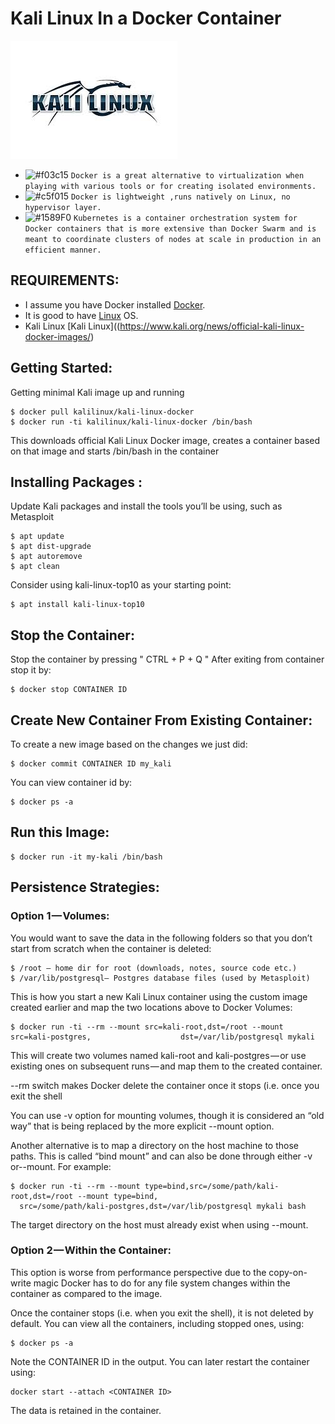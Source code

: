 # Kali Linux In a Docker Container

![](pictures/kali_logo.jpeg)



- ![#f03c15](https://placehold.it/15/f03c15/000000?text=+) `Docker is a great alternative to virtualization when playing with various tools or for creating isolated environments.`
- ![#c5f015](https://placehold.it/15/c5f015/000000?text=+) `Docker is lightweight ,runs natively on Linux, no hypervisor layer.`
- ![#1589F0](https://placehold.it/15/1589F0/000000?text=+) `Kubernetes is a container orchestration system for Docker containers that is more extensive than Docker Swarm and is meant to coordinate clusters of nodes at scale in production in an efficient manner.`

## REQUIREMENTS:


- I assume you have Docker installed [Docker](https://www.docker.com/community-edition).
- It is good to have [Linux](https://www.linux.org/) OS.
- Kali Linux [Kali Linux]((https://www.kali.org/news/official-kali-linux-docker-images/)

    
## Getting Started:

Getting minimal Kali image up and running

```
$ docker pull kalilinux/kali-linux-docker
$ docker run -ti kalilinux/kali-linux-docker /bin/bash
```
This downloads official Kali Linux Docker image, creates a container based on that image and starts /bin/bash in the container

## Installing Packages :
Update Kali packages and install the tools you’ll be using, such as Metasploit
```
$ apt update
$ apt dist-upgrade
$ apt autoremove
$ apt clean
```
Consider using kali-linux-top10 as your starting point:
```
$ apt install kali-linux-top10
```
## Stop the Container:

Stop the container by pressing " CTRL + P + Q "
After exiting from container stop it by:
```
$ docker stop CONTAINER ID
```
## Create New Container From Existing Container:
To create a new image based on the changes we just did:
```
$ docker commit CONTAINER ID my_kali
```
You can view container id by:
```
$ docker ps -a
```
## Run this Image:
```
$ docker run -it my-kali /bin/bash
```
## Persistence Strategies:
### Option 1 — Volumes:
You would want to save the data in the following folders so that you don’t start from scratch when the container is deleted:
```
$ /root — home dir for root (downloads, notes, source code etc.)
$ /var/lib/postgresql— Postgres database files (used by Metasploit)
```
This is how you start a new Kali Linux container using the custom image created earlier and map the two locations above to Docker Volumes:
```
$ docker run -ti --rm --mount src=kali-root,dst=/root --mount src=kali-postgres,                    dst=/var/lib/postgresql mykali
```
This will create two volumes named kali-root and kali-postgres — or use existing ones on subsequent runs — and map them to the created container.

--rm switch makes Docker delete the container once it stops (i.e. once you exit the shell

You can use -v option for mounting volumes, though it is considered an “old way” that is being replaced by the more explicit --mount option.

Another alternative is to map a directory on the host machine to those paths. This is called “bind mount” and can also be done through either -v or--mount. For example:
```
$ docker run -ti --rm --mount type=bind,src=/some/path/kali-root,dst=/root --mount type=bind,   
  src=/some/path/kali-postgres,dst=/var/lib/postgresql mykali bash
```
The target directory on the host must already exist when using --mount.

### Option 2 — Within the Container:
This option is worse from performance perspective due to the copy-on-write magic Docker has to do for any file system changes within the container as compared to the image.

Once the container stops (i.e. when you exit the shell), it is not deleted by default. You can view all the containers, including stopped ones, using:

```
$ docker ps -a
```
Note the CONTAINER ID in the output. You can later restart the container using:
```
docker start --attach <CONTAINER ID>
```
The data is retained in the container.  